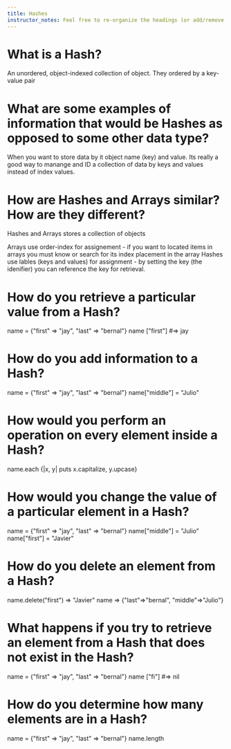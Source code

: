 ```yaml
---
title: Hashes
instructor_notes: Feel free to re-organize the headings (or add/remove headings) below. We included the headings for your benefit, but it's 100% fine if you want to write your responses in some different structure.
---
```


# What is a Hash?

An unordered, object-indexed collection of object. They ordered by a key-value pair

# What are some examples of information that would be Hashes as opposed to some other data type?

When you want to store data by it object name (key) and value.  Its really a good way to manange and ID a collection of data by keys and values instead of index values.  

# How are Hashes and Arrays similar? How are they different?

Hashes and Arrays stores a collection of objects

Arrays use order-index for assignement - if you want to located items in arrays you must know or search for its index placement in the array
Hashes use lables (keys and values) for assignment  - by setting the key (the idenifier) you can reference the key for retrieval. 

# How do you retrieve a particular value from a Hash?

name = {"first" => "jay", "last" => "bernal"}
name ["first"] #=> jay
    
# How do you add information to a Hash?

name = {"first" => "jay", "last" => "bernal"}
name["middle"] = "Julio"

# How would you perform an operation on every element inside a Hash?

name.each {|x, y| puts x.capitalize, y.upcase}

# How would you change the value of a particular element in a Hash?

name = {"first" => "jay", "last" => "bernal"}
name["middle"] = "Julio"
name["first"] = "Javier"

# How do you delete an element from a Hash?

   name.delete("first")
=> "Javier"
   name
=> {"last"=>"bernal", "middle"=>"Julio"}

# What happens if you try to retrieve an element from a Hash that does not exist in the Hash?

name = {"first" => "jay", "last" => "bernal"}
name ["fi"] #=> nil

# How do you determine how many elements are in a Hash?

name = {"first" => "jay", "last" => "bernal"}
name.length